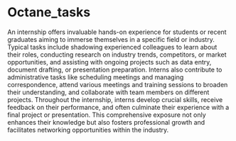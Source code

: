 # Octane_tasks
An internship offers invaluable hands-on experience for students or recent graduates aiming to immerse themselves in a specific field or industry. Typical tasks include shadowing experienced colleagues to learn about their roles, conducting research on industry trends, competitors, or market opportunities, and assisting with ongoing projects such as data entry, document drafting, or presentation preparation. Interns also contribute to administrative tasks like scheduling meetings and managing correspondence, attend various meetings and training sessions to broaden their understanding, and collaborate with team members on different projects. Throughout the internship, interns develop crucial skills, receive feedback on their performance, and often culminate their experience with a final project or presentation. This comprehensive exposure not only enhances their knowledge but also fosters professional growth and facilitates networking opportunities within the industry.
